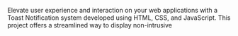 Elevate user experience and interaction on your web applications with a Toast Notification system developed using HTML, CSS, and JavaScript. This project offers a streamlined way to display non-intrusive
